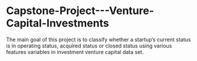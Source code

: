 # Capstone-Project---Venture-Capital-Investments
The main goal of this project is to classify whether a startup’s current status is in operating status, acquired status or closed status using various features variables in investment venture capital data set.
